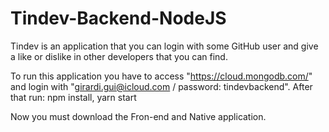 # Tindev-Backend-NodeJS

Tindev is an application that you can login with some GitHub user and give a like or dislike in other developers that you can find.

To run this application you have to access "https://cloud.mongodb.com/" and login with "girardi.gui@icloud.com / password: tindevbackend".
After that run:
npm install, yarn start

Now you must download the Fron-end and Native application.
